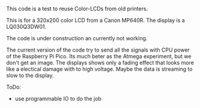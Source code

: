 This code is a test to reuse Color-LCDs from old printers.

This is for a 320x200 color LCD from a Canon MP640R. The display is a LQ030Q3DW01.

The code is under construction an currently not working.

The current version of the code try to send all the signals with CPU power of the Raspberry Pi Pico. Its much beter as the Atmega experiment, but we don't get an image. The displays shows only a fading effect that looks more like a electical damage with to high voltage.
Maybe the data is streaming to slow to the display.

ToDo:
- use programmable IO to do the job
